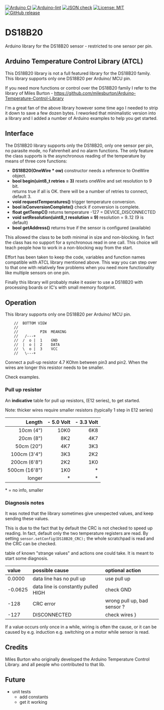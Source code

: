 
[![Arduino CI](https://github.com/RobTillaart/DS18B20_RT/workflows/Arduino%20CI/badge.svg)](https://github.com/marketplace/actions/arduino_ci)
[![Arduino-lint](https://github.com/RobTillaart/DS18B20_RT/actions/workflows/arduino-lint.yml/badge.svg)](https://github.com/RobTillaart/DS18B20_RT/actions/workflows/arduino-lint.yml)
[![JSON check](https://github.com/RobTillaart/DS18B20_RT/actions/workflows/jsoncheck.yml/badge.svg)](https://github.com/RobTillaart/DS18B20_RT/actions/workflows/jsoncheck.yml)
[![License: MIT](https://img.shields.io/badge/license-MIT-green.svg)](https://github.com/RobTillaart/DS18B20_RT/blob/master/LICENSE)
[![GitHub release](https://img.shields.io/github/release/RobTillaart/DS18B20_RT.svg?maxAge=3600)](https://github.com/RobTillaart/DS18B20_RT/releases)


# DS18B20

Arduino library for the DS18B20 sensor - restricted to one sensor per pin.


## Arduino Temperature Control Library (ATCL)

This DS18B20 library is not a full featured library for the DS18B20 family.
This library supports only one DS18B20 per Arduino/ MCU pin.

If you need more functions or control over the DS18B20 family I refer to the library
of Miles Burton - https://github.com/milesburton/Arduino-Temperature-Control-Library

I'm a great fan of the above library however some time ago I needed to strip it down 
to save a few dozen bytes. I reworked that minimalistic version into a library and I 
added a number of Arduino examples to help you get started.


## Interface

The DS18B20 library supports only the DS18B20, only one sensor per pin, no parasite 
mode, no Fahrenheit and no alarm functions. The only feature the class supports is 
the asynchronous reading of the temperature by means of three core functions:

- **DS18B20(OneWire \* ow)** constructor needs a reference to OneWire object.
- **bool begin(uint8_t retries = 3)** resets oneWire and set resolution to 9 bit.  
returns true if all is OK. there will be a number of retries to connect, default 3. 
- **void requestTemperatures()** trigger temperature conversion.
- **bool isConversionComplete()** check if conversion is complete.
- **float getTempC()** returns temperature
-127 = DEVICE_DISCONNECTED  
- **void setResolution(uint8_t resolution = 9)** resolution = 9..12 (9 is default)
- **bool getAddress()** returns true if the sensor is configured (available)

This allowed the class to be both minimal in size and non-blocking. In fact the class
has no support for a synchronous read in one call. This choice will teach people
how to work in a non-blocking way from the start.

Effort has been taken to keep the code, variables and function names compatible with 
ATCL library mentioned above. This way you can step over to that one with relatively
few problems when you need more functionality like multiple sensors on one pin.

Finally this library will probably make it easier to use a DS18B20 with processing 
boards or IC's with small memory footprint.


## Operation

This library supports only one DS18B20 per Arduino/ MCU pin.

```
    //  BOTTOM VIEW
    //
    //          PIN  MEANING
    //   /---+
    //  /  o |  1    GND
    //  |  o |  2    DATA
    //  \  o |  3    VCC
    //   \---+

```

Connect a pull-up resistor 4.7 KOhm between pin3 and pin2. 
When the wires are longer this resistor needs to be smaller.

Check examples.


### Pull up resistor

An **indicative** table for pull up resistors, (E12 series), to get started.

Note: thicker wires require smaller resistors (typically 1 step in E12 series) 


| Length        | - 5.0 Volt  | - 3.3 Volt |
|--------------:|------------:|-----------:|
| 10cm (4")     |    10K0     |    6K8     |
| 20cm (8")     |     8K2     |    4K7     |
| 50cm (20")    |     4K7     |    3K3     | 
| 100cm (3'4")  |     3K3     |    2K2     | 
| 200cm (6'8")  |     2K2     |    1K0     | 
| 500cm (16'8") |     1K0     |    \*      |  
| longer        |       *     |    \*      |

\* = no info, smaller 


### Diagnosis notes

It was noted that the library sometimes give unexpected values, and keep 
sending these values.

This is due to the fact that by default the CRC is not checked to speed up reading. 
In fact, default only the two temperature registers are read.
By setting ```sensor.setConfig(DS18B20_CRC);``` the whole scratchpad is read
and the CRC can be checked. 


table of known "strange values" and actions one could take.
It is meant to start some diagnosis.

| value   | possible cause                      | optional action |
|:--------|:------------------------------------|:----------------|
|  0.0000 | data line has no pull up            | use pull up     |
| -0.0625 | data line is constantly pulled HIGH | check GND       |
| -128    | CRC error                           | wrong pull up, bad sensor ? | 
| -127    | DISCONNECTED                        | check wires     }

If a value occurs only once in a while, wiring is often the cause, 
or it can be caused by e.g. induction e.g. switching on a motor while 
sensor is read.


## Credits

Miles Burton who originally developed the Arduino Temperature Control Library.
and all people who contributed to that lib.


## Future

- unit tests
  - add constants
  - get it working

